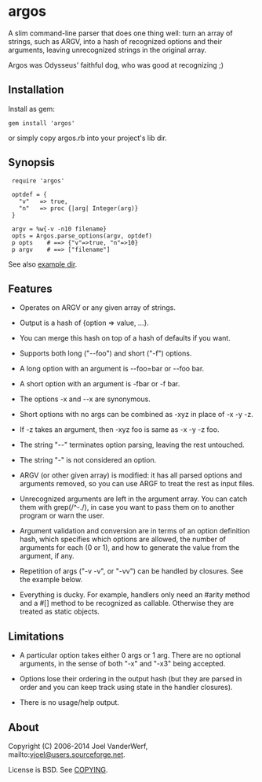 argos
====

A slim command-line parser that does one thing well: turn an array of
strings, such as ARGV, into a hash of recognized options and their
arguments, leaving unrecognized strings in the original array.

Argos was Odysseus' faithful dog, who was good at recognizing ;)

Installation
------------

Install as gem:

    gem install 'argos'

or simply copy argos.rb into your project's lib dir.

Synopsis
--------

     require 'argos'

     optdef = {
       "v"   => true,
       "n"   => proc {|arg| Integer(arg)}
     }

     argv = %w{-v -n10 filename}
     opts = Argos.parse_options(argv, optdef)
     p opts    # ==> {"v"=>true, "n"=>10}
     p argv    # ==> ["filename"]

See also [example dir](example/).

Features
--------

- Operates on ARGV or any given array of strings.

- Output is a hash of {option => value, ...}.

- You can merge this hash on top of a hash of defaults if you want.

- Supports both long ("--foo") and short ("-f") options.

- A long option with an argument is --foo=bar or --foo bar.

- A short option with an argument is -fbar or -f bar.

- The options -x and --x are synonymous.

- Short options with no args can be combined as -xyz in place of -x -y -z.

- If -z takes an argument, then -xyz foo is same as -x -y -z foo.

- The string "--" terminates option parsing, leaving the rest untouched.

- The string "-" is not considered an option.

- ARGV (or other given array) is modified: it has all parsed options
  and arguments removed, so you can use ARGF to treat the rest as input files.

- Unrecognized arguments are left in the argument array. You can catch them
  with grep(/^-./), in case you want to pass them on to another program or
  warn the user.

- Argument validation and conversion are in terms of an option definition
  hash, which specifies which options are allowed, the number of arguments
  for each (0 or 1), and how to generate the value from the argument, if any.

- Repetition of args ("-v -v", or "-vv") can be handled by closures. See
  the example below.

- Everything is ducky. For example, handlers only need an #arity method
  and a #[] method to be recognized as callable. Otherwise they are treated
  as static objects.


Limitations
-----------

- A particular option takes either 0 args or 1 arg. There are no optional
  arguments, in the sense of both "-x" and "-x3" being accepted.

- Options lose their ordering in the output hash (but they are parsed in
  order and you can keep track using state in the handler closures).

- There is no usage/help output.


About
-----

Copyright (C) 2006-2014 Joel VanderWerf, mailto:vjoel@users.sourceforge.net.

License is BSD. See [COPYING](COPYING).
